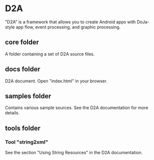 # D2A

"D2A" is a framework that allows you to create Android apps with DoJa-style app flow, event processing, and graphic processing.

## core folder

A folder containing a set of D2A source files.

## docs folder

D2A document. Open "index.html" in your browser.

## samples folder

Contains various sample sources. See the D2A documentation for more details.

## tools folder

### Tool "string2xml"

See the section "Using String Resources" in the D2A documentation.
